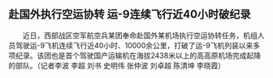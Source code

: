## 赴国外执行空运协转 运-9连续飞行近40小时破纪录
　　近日，西部战区空军航空兵某团奉命赴国外某机场执行空运协转任务，机组人员驾驶运-9飞机连续飞行近40小时、10000余公里，打破了运-9飞机列装以来多项纪录。该团也是首个驾驶国产运输机在海拔2438米以上的高高原机场完成起降的部队。（记者李波 李超 刘书 史明伟 张仲波 刘卓超 陈清坤 李晓霞） 

